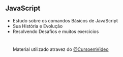 ## JavaScript
- Estudo sobre os comandos Básicos de JavaScript
- Sua História e Evolução
- Resolvendo Desafios e muitos exercicios
  #
  Material utilizado atravez do [@CursoemVideo](https://www.cursoemvideo.com)

